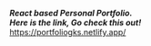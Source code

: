***React based Personal Portfolio.
<br>
Here is the link, Go check this out!***
<br>
https://portfoliogks.netlify.app/
